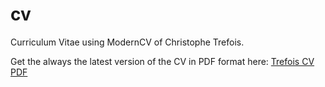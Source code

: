 # cv
Curriculum Vitae using ModernCV of Christophe Trefois.

Get the always the latest version of the CV in PDF format here: [Trefois CV PDF](https://github.com/Trefex/cv/releases/latest/download/Trefois_CV.pdf) 
